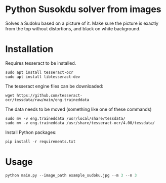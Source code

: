 # Python Susokdu solver from images

Solves a Sudoku based on a picture of it. Make sure the picture is exactly from the top without distortions, and black on white background.

# Installation
Requires tesseract to be installed.
```shell
sudo apt install tesseract-ocr
sudo apt install libtesseract-dev
```

The tesseract engine files can be downloaded:
```shell
wget https://github.com/tesseract-ocr/tessdata/raw/main/eng.traineddata
```

The data needs to be moved (something like one of these commands)
```shell
sudo mv -v eng.traineddata /usr/local/share/tessdata/
sudo mv -v eng.traineddata /usr/share/tesseract-ocr/4.00/tessdata/
```

Install Python packages:
```python
pip install -r requirements.txt
```

# Usage

```python
python main.py --image_path example_sudoku.jpg --m 3 --n 3
```
